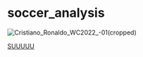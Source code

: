 # soccer_analysis
![Cristiano_Ronaldo_WC2022_-_01_(cropped)](https://github.com/user-attachments/assets/e2fcdfe4-4c7a-46d5-87a6-e6486cbf18ad)

[SUUUUU](https://www.britannica.com/biography/Cristiano-Ronaldo)

